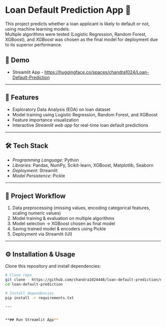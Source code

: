 # Loan Default Prediction App 🚀

This project predicts whether a loan applicant is likely to default or not, using machine learning models.  
Multiple algorithms were tested (Logistic Regression, Random Forest, XGBoost), and *XGBoost* was chosen as the final model for deployment due to its superior performance.  

## 🔗 Demo
- Streamlit App - https://huggingface.co/spaces/chandra1024/Loan-Default-Prediction

---

## 📌 Features
- Exploratory Data Analysis (EDA) on loan dataset  
- Model training using Logistic Regression, Random Forest, and XGBoost  
- Feature importance visualization  
- Interactive *Streamlit web app* for real-time loan default predictions  

---

## 🛠️ Tech Stack
- *Programming Language*: Python  
- *Libraries*: Pandas, NumPy, Scikit-learn, XGBoost, Matplotlib, Seaborn  
- *Deployment*: Streamlit 
- *Model Persistence*: Pickle  

---

## 📂 Project Workflow
1. Data preprocessing (missing values, encoding categorical features, scaling numeric values)  
2. Model training & evaluation on multiple algorithms  
3. Model selection → XGBoost chosen as final model  
4. Saving trained model & encoders using Pickle  
5. Deployment via Streamlit (UI) 

---

## ⚙️ Installation & Usage
Clone this repository and install dependencies:



```bash
# Clone repo
git clone - https://github.com/chandra1024448/loan-default-prediction/new/main
cd loan-default-prediction

# Install dependencies
pip install -r requirements.txt

---


**## Run Streamlit App**
